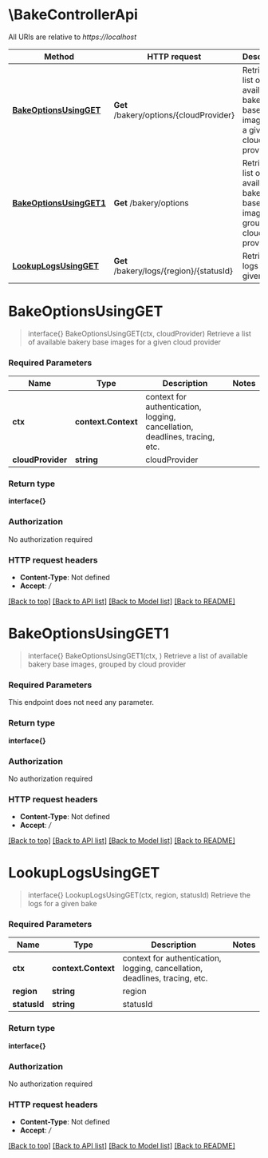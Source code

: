 # \BakeControllerApi

All URIs are relative to *https://localhost*

Method | HTTP request | Description
------------- | ------------- | -------------
[**BakeOptionsUsingGET**](BakeControllerApi.md#BakeOptionsUsingGET) | **Get** /bakery/options/{cloudProvider} | Retrieve a list of available bakery base images for a given cloud provider
[**BakeOptionsUsingGET1**](BakeControllerApi.md#BakeOptionsUsingGET1) | **Get** /bakery/options | Retrieve a list of available bakery base images, grouped by cloud provider
[**LookupLogsUsingGET**](BakeControllerApi.md#LookupLogsUsingGET) | **Get** /bakery/logs/{region}/{statusId} | Retrieve the logs for a given bake


# **BakeOptionsUsingGET**
> interface{} BakeOptionsUsingGET(ctx, cloudProvider)
Retrieve a list of available bakery base images for a given cloud provider

### Required Parameters

Name | Type | Description  | Notes
------------- | ------------- | ------------- | -------------
 **ctx** | **context.Context** | context for authentication, logging, cancellation, deadlines, tracing, etc.
  **cloudProvider** | **string**| cloudProvider | 

### Return type

**interface{}**

### Authorization

No authorization required

### HTTP request headers

 - **Content-Type**: Not defined
 - **Accept**: */*

[[Back to top]](#) [[Back to API list]](../README.md#documentation-for-api-endpoints) [[Back to Model list]](../README.md#documentation-for-models) [[Back to README]](../README.md)

# **BakeOptionsUsingGET1**
> interface{} BakeOptionsUsingGET1(ctx, )
Retrieve a list of available bakery base images, grouped by cloud provider

### Required Parameters
This endpoint does not need any parameter.

### Return type

**interface{}**

### Authorization

No authorization required

### HTTP request headers

 - **Content-Type**: Not defined
 - **Accept**: */*

[[Back to top]](#) [[Back to API list]](../README.md#documentation-for-api-endpoints) [[Back to Model list]](../README.md#documentation-for-models) [[Back to README]](../README.md)

# **LookupLogsUsingGET**
> interface{} LookupLogsUsingGET(ctx, region, statusId)
Retrieve the logs for a given bake

### Required Parameters

Name | Type | Description  | Notes
------------- | ------------- | ------------- | -------------
 **ctx** | **context.Context** | context for authentication, logging, cancellation, deadlines, tracing, etc.
  **region** | **string**| region | 
  **statusId** | **string**| statusId | 

### Return type

**interface{}**

### Authorization

No authorization required

### HTTP request headers

 - **Content-Type**: Not defined
 - **Accept**: */*

[[Back to top]](#) [[Back to API list]](../README.md#documentation-for-api-endpoints) [[Back to Model list]](../README.md#documentation-for-models) [[Back to README]](../README.md)

